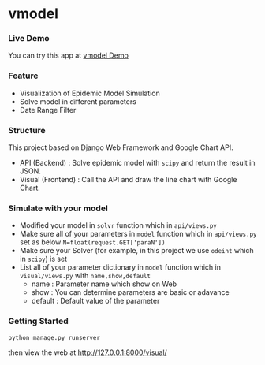 # vmodel
### Live Demo
You can try this app at 
[vmodel Demo](https://vmodel.herokuapp.com/visual/)
### Feature
- Visualization of Epidemic Model Simulation
- Solve model in different parameters
- Date Range Filter


### Structure
This project based on Django Web Framework and Google Chart API. 

- API (Backend) :
Solve epidemic model with `scipy` and return the result in JSON.
- Visual (Frontend) :
Call the API and draw the line chart with Google Chart.

### Simulate with your model
- Modified your model in `solvr` function which in `api/views.py`
- Make sure all of your parameters in `model` function which in `api/views.py` set as below ```N=float(request.GET['paraN'])```
- Make sure your Solver (for example, in this project we use `odeint` which in  `scipy`) is set
- List all of your parameter dictionary in `model` function which in `visual/views.py` with `name,show,default`
  * name : Parameter name which show on Web 
  * show : You can determine parameters are basic or adavance
  * default : Default value of the parameter

### Getting Started
```
python manage.py runserver
```

then view the web at http://127.0.0.1:8000/visual/
